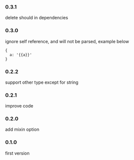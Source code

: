 
### 0.3.1

delete should in dependencies

### 0.3.0

ignore self reference, and will not be parsed, example below

```
{
  a: '{{a}}'
}
```

### 0.2.2

support other type except for string

### 0.2.1

improve code

### 0.2.0

add mixin option

### 0.1.0

first version
